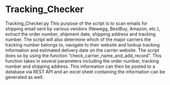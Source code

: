 # Tracking_Checker
Tracking_Checker.py
This purpose of the script is to scan emails for shipping email sent by various vendors (Newegg, BestBuy, Amazon, etc.), extract the order number, shipment date, shipping address and tracking number.
The script will also determine which of the major carriers the tracking number belongs to, navigate to their website and lookup tracking information and estimated delivery date on the carrier website. The script does so by using the function “check_carrier_name_and_add_record”. 
This function takes in several parameters including the order number, tracking number and shipping address.
This information can then be posted to a database via REST API and an excel sheet containing the information can be generated as well.


